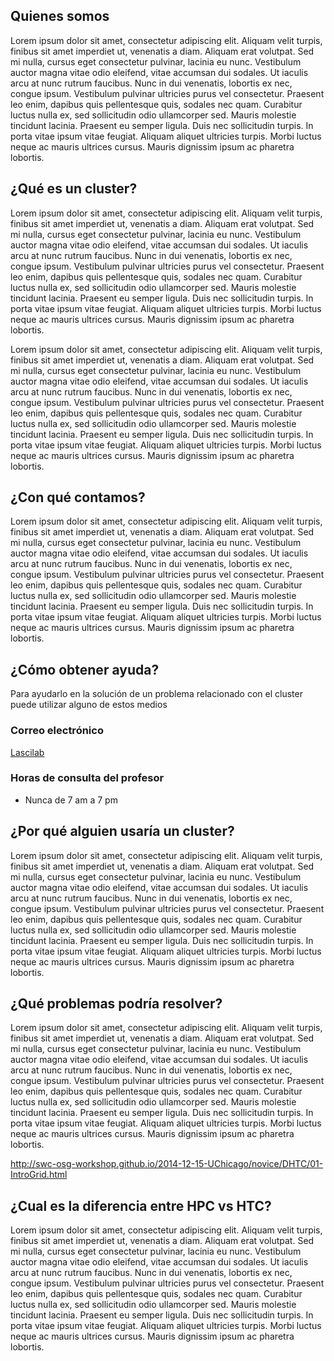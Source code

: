 ## Quienes somos
Lorem ipsum dolor sit amet, consectetur adipiscing elit. Aliquam velit turpis, finibus sit amet imperdiet ut, venenatis a diam. Aliquam erat volutpat. Sed mi nulla, cursus eget consectetur pulvinar, lacinia eu nunc. Vestibulum auctor magna vitae odio eleifend, vitae accumsan dui sodales. Ut iaculis arcu at nunc rutrum faucibus. Nunc in dui venenatis, lobortis ex nec, congue ipsum. Vestibulum pulvinar ultricies purus vel consectetur. Praesent leo enim, dapibus quis pellentesque quis, sodales nec quam. Curabitur luctus nulla ex, sed sollicitudin odio ullamcorper sed. Mauris molestie tincidunt lacinia. Praesent eu semper ligula. Duis nec sollicitudin turpis. In porta vitae ipsum vitae feugiat. Aliquam aliquet ultricies turpis. Morbi luctus neque ac mauris ultrices cursus. Mauris dignissim ipsum ac pharetra lobortis. 

## ¿Qué es un cluster?
Lorem ipsum dolor sit amet, consectetur adipiscing elit. Aliquam velit turpis, finibus sit amet imperdiet ut, venenatis a diam. Aliquam erat volutpat. Sed mi nulla, cursus eget consectetur pulvinar, lacinia eu nunc. Vestibulum auctor magna vitae odio eleifend, vitae accumsan dui sodales. Ut iaculis arcu at nunc rutrum faucibus. Nunc in dui venenatis, lobortis ex nec, congue ipsum. Vestibulum pulvinar ultricies purus vel consectetur. Praesent leo enim, dapibus quis pellentesque quis, sodales nec quam. Curabitur luctus nulla ex, sed sollicitudin odio ullamcorper sed. Mauris molestie tincidunt lacinia. Praesent eu semper ligula. Duis nec sollicitudin turpis. In porta vitae ipsum vitae feugiat. Aliquam aliquet ultricies turpis. Morbi luctus neque ac mauris ultrices cursus. Mauris dignissim ipsum ac pharetra lobortis. 

Lorem ipsum dolor sit amet, consectetur adipiscing elit. Aliquam velit turpis, finibus sit amet imperdiet ut, venenatis a diam. Aliquam erat volutpat. Sed mi nulla, cursus eget consectetur pulvinar, lacinia eu nunc. Vestibulum auctor magna vitae odio eleifend, vitae accumsan dui sodales. Ut iaculis arcu at nunc rutrum faucibus. Nunc in dui venenatis, lobortis ex nec, congue ipsum. Vestibulum pulvinar ultricies purus vel consectetur. Praesent leo enim, dapibus quis pellentesque quis, sodales nec quam. Curabitur luctus nulla ex, sed sollicitudin odio ullamcorper sed. Mauris molestie tincidunt lacinia. Praesent eu semper ligula. Duis nec sollicitudin turpis. In porta vitae ipsum vitae feugiat. Aliquam aliquet ultricies turpis. Morbi luctus neque ac mauris ultrices cursus. Mauris dignissim ipsum ac pharetra lobortis. 

## ¿Con qué contamos?
Lorem ipsum dolor sit amet, consectetur adipiscing elit. Aliquam velit turpis, finibus sit amet imperdiet ut, venenatis a diam. Aliquam erat volutpat. Sed mi nulla, cursus eget consectetur pulvinar, lacinia eu nunc. Vestibulum auctor magna vitae odio eleifend, vitae accumsan dui sodales. Ut iaculis arcu at nunc rutrum faucibus. Nunc in dui venenatis, lobortis ex nec, congue ipsum. Vestibulum pulvinar ultricies purus vel consectetur. Praesent leo enim, dapibus quis pellentesque quis, sodales nec quam. Curabitur luctus nulla ex, sed sollicitudin odio ullamcorper sed. Mauris molestie tincidunt lacinia. Praesent eu semper ligula. Duis nec sollicitudin turpis. In porta vitae ipsum vitae feugiat. Aliquam aliquet ultricies turpis. Morbi luctus neque ac mauris ultrices cursus. Mauris dignissim ipsum ac pharetra lobortis. 

## ¿Cómo obtener ayuda?
Para ayudarlo en la solución de un problema relacionado con el cluster puede utilizar alguno
de estos medios

### Correo electrónico
[Lascilab](mailto:laboratorio.redesysd@correounivalle.edu.co )
### Horas de consulta del profesor
 - Nunca de 7 am  a 7 pm

## ¿Por qué alguien usaría un cluster?
Lorem ipsum dolor sit amet, consectetur adipiscing elit. Aliquam velit turpis, finibus sit amet imperdiet ut, venenatis a diam. Aliquam erat volutpat. Sed mi nulla, cursus eget consectetur pulvinar, lacinia eu nunc. Vestibulum auctor magna vitae odio eleifend, vitae accumsan dui sodales. Ut iaculis arcu at nunc rutrum faucibus. Nunc in dui venenatis, lobortis ex nec, congue ipsum. Vestibulum pulvinar ultricies purus vel consectetur. Praesent leo enim, dapibus quis pellentesque quis, sodales nec quam. Curabitur luctus nulla ex, sed sollicitudin odio ullamcorper sed. Mauris molestie tincidunt lacinia. Praesent eu semper ligula. Duis nec sollicitudin turpis. In porta vitae ipsum vitae feugiat. Aliquam aliquet ultricies turpis. Morbi luctus neque ac mauris ultrices cursus. Mauris dignissim ipsum ac pharetra lobortis. 

## ¿Qué problemas podría resolver?
Lorem ipsum dolor sit amet, consectetur adipiscing elit. Aliquam velit turpis, finibus sit amet imperdiet ut, venenatis a diam. Aliquam erat volutpat. Sed mi nulla, cursus eget consectetur pulvinar, lacinia eu nunc. Vestibulum auctor magna vitae odio eleifend, vitae accumsan dui sodales. Ut iaculis arcu at nunc rutrum faucibus. Nunc in dui venenatis, lobortis ex nec, congue ipsum. Vestibulum pulvinar ultricies purus vel consectetur. Praesent leo enim, dapibus quis pellentesque quis, sodales nec quam. Curabitur luctus nulla ex, sed sollicitudin odio ullamcorper sed. Mauris molestie tincidunt lacinia. Praesent eu semper ligula. Duis nec sollicitudin turpis. In porta vitae ipsum vitae feugiat. Aliquam aliquet ultricies turpis. Morbi luctus neque ac mauris ultrices cursus. Mauris dignissim ipsum ac pharetra lobortis. 

http://swc-osg-workshop.github.io/2014-12-15-UChicago/novice/DHTC/01-IntroGrid.html

## ¿Cual es la diferencia entre HPC vs HTC?
Lorem ipsum dolor sit amet, consectetur adipiscing elit. Aliquam velit turpis, finibus sit amet imperdiet ut, venenatis a diam. Aliquam erat volutpat. Sed mi nulla, cursus eget consectetur pulvinar, lacinia eu nunc. Vestibulum auctor magna vitae odio eleifend, vitae accumsan dui sodales. Ut iaculis arcu at nunc rutrum faucibus. Nunc in dui venenatis, lobortis ex nec, congue ipsum. Vestibulum pulvinar ultricies purus vel consectetur. Praesent leo enim, dapibus quis pellentesque quis, sodales nec quam. Curabitur luctus nulla ex, sed sollicitudin odio ullamcorper sed. Mauris molestie tincidunt lacinia. Praesent eu semper ligula. Duis nec sollicitudin turpis. In porta vitae ipsum vitae feugiat. Aliquam aliquet ultricies turpis. Morbi luctus neque ac mauris ultrices cursus. Mauris dignissim ipsum ac pharetra lobortis.
